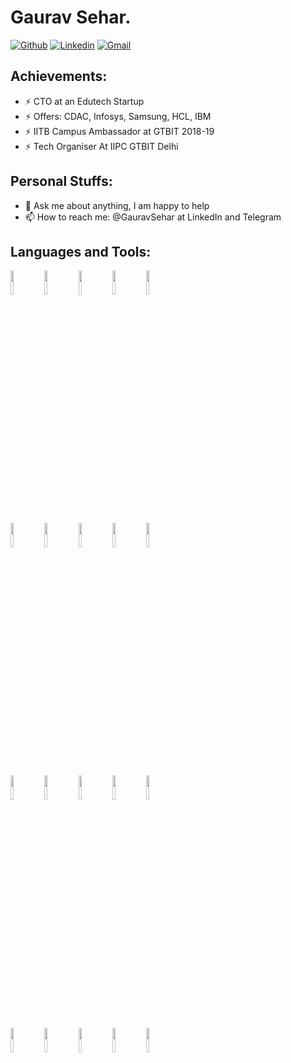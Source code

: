 <!--**gauravsehar/gauravsehar** is a ✨ _special_ ✨ repository because its `README.md` (this file) appears on your GitHub profile.-->

<!-- Your title -->
# Gaurav Sehar.

<!-- Badges
You can use the website to generate badges: https://shields.io/
-->

[![Github](https://img.shields.io/badge/-Github-000?style=flat&logo=Github&logoColor=white)](https://github.com/gauravsehar/)
[![Linkedin](https://img.shields.io/badge/-LinkedIn-blue?style=flat&logo=Linkedin&logoColor=white)](https://www.linkedin.com/in/gauravsehar/)
[![Gmail](https://img.shields.io/badge/-Gmail-c14438?style=flat&logo=Gmail&logoColor=white)](mailto:sehargaurav@gmail.com)

<!-- Talking about me -->
## Achievements:

<!-- Any image aligned to the right. Beware the width
<img width="55%" align="right" alt="Github" src="https://github.com/XXXX/blob/master/circle-cropped.png" />-->

- ⚡️ CTO at an Edutech Startup
- ⚡️ Offers: CDAC, Infosys, Samsung, HCL, IBM
- ⚡️ IITB Campus Ambassador at GTBIT 2018-19
- ⚡️ Tech Organiser At IIPC GTBIT Delhi




<!-- Talking about you -->
## Personal Stuffs:

<!-- Any image aligned to the right. Beware the width
<img width="55%" align="right" alt="Github" src="https://github.com/XXXX/blob/master/circle-cropped.png" />-->

- 💬 Ask me about anything, I am happy to help
- 📫 How to reach me: @GauravSehar at LinkedIn and Telegram

## Languages and Tools: 
  <!-- Your languages and tools. Be careful with the alignment. 
  You can use this sites to get logos: https://www.vectorlogo.zone or https://simpleicons.org/
  -->
  <code><img width="10%" src="https://www.vectorlogo.zone/logos/javascript/javascript-ar21.svg"></code>
  <code><img width="10%" src="https://www.vectorlogo.zone/logos/nodejs/nodejs-ar21.svg"></code>
  <code><img width="10%" src="https://www.vectorlogo.zone/logos/reactjs/reactjs-ar21.svg"></code>
  <code><img width="10%" src="https://www.vectorlogo.zone/logos/expressjs/expressjs-ar21.svg"></code>
  <code><img width="10%" src="https://www.vectorlogo.zone/logos/mongodb/mongodb-ar21.svg"></code>
  <br />
  
  <code><img width="10%" src="https://www.vectorlogo.zone/logos/java/java-ar21.svg"></code>
  <code><img width="10%" src="https://www.vectorlogo.zone/logos/android/android-ar21.svg"></code>
  <code><img width="10%" src="https://www.vectorlogo.zone/logos/json/json-ar21.svg"></code>
  <code><img width="10%" src="https://www.vectorlogo.zone/logos/firebase/firebase-ar21.svg"></code>
  <code><img width="10%" src="https://www.vectorlogo.zone/logos/gnu_bash/gnu_bash-ar21.svg"></code>
  <br />  
  
  <code><img width="10%" src="https://www.vectorlogo.zone/logos/curl_haxx/curl_haxx-ar21.svg"></code>
  <code><img width="10%" src="https://www.vectorlogo.zone/logos/mysql/mysql-ar21.svg"></code>
  <code><img width="10%" src="https://www.vectorlogo.zone/logos/git-scm/git-scm-ar21.svg"></code>
  <code><img width="10%" src="https://www.vectorlogo.zone/logos/python/python-ar21.svg"></code>
  <code><img width="10%" src="https://www.vectorlogo.zone/logos/arduino/arduino-ar21.svg"></code>
  <br />  
  
  <code><img width="10%" src="https://www.vectorlogo.zone/logos/raspberrypi/raspberrypi-ar21.svg"></code>
  <code><img width="10%" src="https://www.vectorlogo.zone/logos/docker/docker-ar21.svg"></code>
  <code><img width="10%" src="https://www.vectorlogo.zone/logos/cisco/cisco-ar21.svg"></code>
  <code><img width="10%" src="https://www.vectorlogo.zone/logos/firefox/firefox-ar21.svg"></code>
  <code><img width="10%" src="https://www.vectorlogo.zone/logos/ubuntu/ubuntu-ar21.svg"></code>
  <br />  
  
</p>
<!-- This readme was created by GAURAV SEHAR - https://github.com/gauravsehar -->
